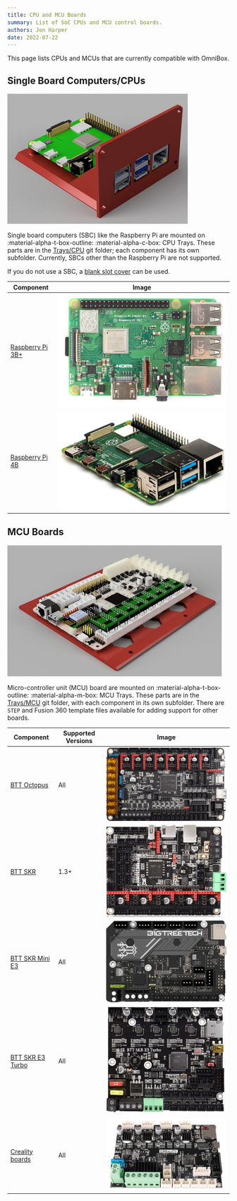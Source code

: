 ```yaml
---
title: CPU and MCU Boards
summary: List of SoC CPUs and MCU control boards.
authors: Jon Harper
date: 2022-07-22
---
```


This page lists CPUs and MCUs that are currently compatible with OmniBox.

## Single Board Computers/CPUs

![render of a Raspberry Pi on a tray](../img/examples/cpu.png)

Single board computers (SBC) like the Raspberry Pi are mounted on :material-alpha-t-box-outline: :material-alpha-c-box: CPU Trays. These parts are in the [Trays/CPU][7] git folder; each component has its own subfolder. Currently, SBCs other than the Raspberry Pi are not supported.

If you do not use a SBC, a [blank slot cover][6] can be used.

| Component             | Image |
|-----------------------|-------|
| [Raspberry Pi 3B+][1] | ![img](../img/parts/rpi_3b_plus.jpg) |
| [Raspberry Pi 4B][2]  | ![img](../img/parts/rpi_4b.jpg) |

## MCU Boards

![render of a BTT Octopus on a tray](../img/examples/mcu.png)

Micro-controller unit (MCU) board are mounted on :material-alpha-t-box-outline: :material-alpha-m-box: MCU Trays. These parts are in the [Trays/MCU][8] git folder, with each component in its own subfolder. There are `STEP` and Fusion 360 template files available for adding support for other boards.

| Component             | Supported Versions | Image |
|-----------------------|----------|-------|
| [BTT Octopus][3]      | All      | ![img](../img/parts/btt_octopus_1.jpg) |
| [BTT SKR][4]          | 1.3+     | ![img](../img/parts/btt_skr_2.jpg) |
| [BTT SKR Mini E3][5]  | All      | ![img](../img/parts/btt_skr_mini_e3_v3.jpg) |
| [BTT SKR E3 Turbo][5] | All      | ![img](../img/parts/btt_skr_e3_turbo.jpg) |
| [Creality boards][5]  | All      | ![img](../img/parts/creality_board.jpg) |

[1]: https://github.com/jon-harper/OmniBox/tree/main/Trays/CPURaspberry%20Pi%203B%20Plus
[2]: https://github.com/jon-harper/OmniBox/tree/main/Trays/CPU/Raspberry%20Pi%204B
[3]: https://github.com/jon-harper/OmniBox/tree/main/Trays/MCU/BTT%20Octopus
[4]: https://github.com/jon-harper/OmniBox/tree/main/Trays/MCU/BTT%20SKR
[5]: https://github.com/jon-harper/OmniBox/tree/main/Trays/MCU/BTT%20SKR%20E3
[6]: https://github.com/jon-harper/OmniBox/tree/main/Trays/CPU/Unused%20Tray%20Cover
[7]: https://github.com/jon-harper/OmniBox/tree/main/Trays/CPU
[8]: https://github.com/jon-harper/OmniBox/tree/main/Trays/MCU